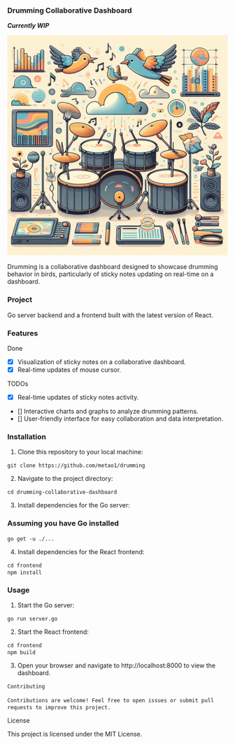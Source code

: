 ### Drumming Collaborative Dashboard

***Currently WIP***

![logo](OIG1.jpeg) 

Drumming is a collaborative dashboard designed to showcase drumming behavior in birds, particularly of sticky notes updating on real-time on a dashboard.

### Project
Go server backend and a frontend built with the latest version of React.

### Features

Done

- [x] Visualization of sticky notes on a collaborative dashboard.
- [x] Real-time updates of mouse cursor.

TODOs
- [x] Real-time updates of sticky notes activity.
- [] Interactive charts and graphs to analyze drumming patterns.
- [] User-friendly interface for easy collaboration and data interpretation.

### Installation

1. Clone this repository to your local machine:

```
git clone https://github.com/metao1/drumming
```
2. Navigate to the project directory:
```
cd drumming-collaborative-dashboard
```
3. Install dependencies for the Go server:

### Assuming you have Go installed

```
go get -u ./...
```
4. Install dependencies for the React frontend:
```
cd frontend
npm install
```

### Usage

1. Start the Go server:

```
go run server.go
```

2. Start the React frontend:

```
cd frontend
npm build
```

3. Open your browser and navigate to http://localhost:8000 to view the dashboard.

```
Contributing

Contributions are welcome! Feel free to open issues or submit pull requests to improve this project.
```

License

This project is licensed under the MIT License.
